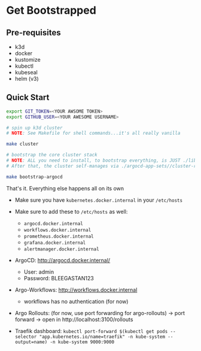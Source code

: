 # Get Bootstrapped

## Pre-requisites

- k3d
- docker
- kustomize
- kubectl
- kubeseal
- helm (v3)

## Quick Start

```bash
export GIT_TOKEN=<YOUR AWSOME TOKEN>
export GITHUB_USER=<YOUR AWESOME USERNAME>

# spin up k3d cluster
# NOTE: See Makefile for shell commands...it's all really vanilla

make cluster

# bootstrap the core cluster stack
# NOTE: ALL you need to install, to bootstrap everything, is JUST ./lib/bootstrap/apps/autobootstrap-manifest.yaml
# After that, the cluster self-manages via ./argocd-app-sets//cluster-resources

make bootstrap-argocd

```

That's it. Everything else happens all on its own

- Make sure you have `kubernetes.docker.internal` in your `/etc/hosts`
- Make sure to add these to `/etc/hosts` as well:
  - `argocd.docker.internal`
  - `workflows.docker.internal`
  - `prometheus.docker.internal`
  - `grafana.docker.internal`
  - `alertmanager.docker.internal`

- ArgoCD: http://argocd.docker.internal/

  - User:     admin
  - Password: BLEEGASTAN123

- Argo-Workflows: http://workflows.docker.internal

  - workflows has no authentication (for now)

- Argo Rollouts: (for now, use port forwarding for argo-rollouts) -> port forward -> open in http://localhost:3100/rollouts

- Traefik dashboard: `kubectl port-forward $(kubectl get pods --selector "app.kubernetes.io/name=traefik" -n kube-system --output=name) -n kube-system 9000:9000`
